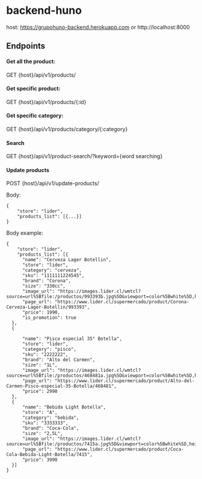 # backend-huno

host:
https://grupohuno-backend.herokuapp.com
or
http://localhost:8000

## Endpoints

#### Get all the product:

GET {host}/api/v1/products/

#### Get specific product:

GET {host}/api/v1/products/{:id}

#### Get specific category:

GET {host}/api/v1/products/category/{:category}

#### Search

GET {host}/api/v1/product-search/?keyword={word searching}

#### Update products

POST {host}/api/v1/update-products/

Body:

```
{
    "store": "lider",
    "products_list": [{...}]
}
```

Body example:

```
{
    "store": "lider",
    "products_list": [{
      "name": "Cerveza Lager Botellin",
      "store": "lider",
      "category": "cerveza",
      "sku": "1111111224545",
      "brand": "Corona",
      "size": "330cc",
      "image_url": "https://images.lider.cl/wmtcl?source=url%5Bfile:/productos/993393b.jpg%5D&viewport=color%5Bwhite%5D,height%5B800%5D,seed%5B1633617940%5D,vsize%5B524%5D,width%5B800%5D,x%5B0%5D,y%5B0%5D&sink",
      "page_url": "https://www.lider.cl/supermercado/product/Corona-Cerveza-Lager-Botellin/993393",
      "price": 1990,
      "is_promotion": true
  },
  {

      "name": "Pisco especial 35° Botella",
      "store": "lider",
      "category": "pisco",
      "sku": "2222222",
      "brand": "Alto del Carmen",
      "size": "1L",
      "image_url": "https://images.lider.cl/wmtcl?source=url%5Bfile:/productos/468481a.jpg%5D&viewport=color%5Bwhite%5D,height%5B800%5D,seed%5B1652203843%5D,vsize%5B524%5D,width%5B800%5D,x%5B0%5D,y%5B0%5D&sink",
      "page_url": "https://www.lider.cl/supermercado/product/Alto-del-Carmen-Pisco-especial-35-Botella/468481",
      "price": 2990
  },
  {
      "name": "Bebida Light Botella",
      "store": "A",
      "category": "bebida",
      "sku": "3333333",
      "brand": "Coca-Cola",
      "size": "2,5L",
      "image_url": "https://images.lider.cl/wmtcl?source=url%5Bfile:/productos/7415a.jpg%5D&viewport=color%5Bwhite%5D,height%5B1000%5D,seed%5B1652238315%5D,vsize%5B524%5D,width%5B1000%5D,x%5B0%5D,y%5B0%5D&sink",
      "page_url": "https://www.lider.cl/supermercado/product/Coca-Cola-Bebida-Light-Botella/7415",
      "price": 3990
  }]
}
```
